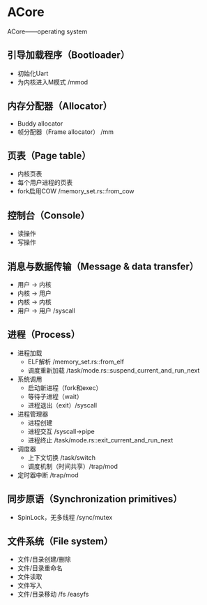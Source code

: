 # ACore
ACore——operating system

## 引导加载程序（Bootloader）

- 初始化Uart
- 为内核进入M模式 /mmod

## 内存分配器（Allocator）

- Buddy allocator
- 帧分配器（Frame allocator） /mm

## 页表（Page table）

- 内核页表
- 每个用户进程的页表
- fork启用COW /memory_set.rs::from_cow

## 控制台（Console）

- 读操作
- 写操作

## 消息与数据传输（Message & data transfer）

- 用户 -> 内核
- 内核 -> 用户
- 内核 -> 内核
- 用户 -> 用户 /syscall

## 进程（Process）

- 进程加载
  - ELF解析 /memory_set.rs::from_elf
  - 调度重新加载 /task/mode.rs::suspend_current_and_run_next
- 系统调用
  - 启动新进程（fork和exec）
  - 等待子进程（wait）
  - 进程退出（exit）/syscall
- 进程管理器
  - 进程创建
  - 进程交互 /syscall->pipe
  - 进程终止 /task/mode.rs::exit_current_and_run_next
- 调度器
  - 上下文切换 /task/switch
  - 调度机制（时间共享）/trap/mod
- 定时器中断 /trap/mod

## 同步原语（Synchronization primitives）

- SpinLock，无多线程 /sync/mutex

## 文件系统（File system）

- 文件/目录创建/删除
- 文件/目录重命名
- 文件读取
- 文件写入
- 文件/目录移动 /fs /easyfs
